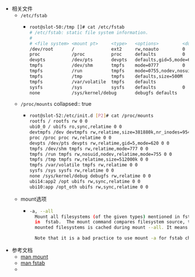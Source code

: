 - 相关文件
	- `/etc/fstab`
		- ```bash
		  root@slot-50:/tmp []# cat /etc/fstab
		  # /etc/fstab: static file system information.
		  #
		  # <file system> <mount pt>     <type>   <options>         <dump> <pass>
		  /dev/root       /              ext2     rw,noauto         0      1
		  proc            /proc          proc     defaults          0      0
		  devpts          /dev/pts       devpts   defaults,gid=5,mode=620   0      0
		  tmpfs           /dev/shm       tmpfs    mode=0777         0      0
		  tmpfs           /run           tmpfs    mode=0755,nodev,nosuid 0  0
		  tmpfs           /tmp           tmpfs    defaults,size=500M          0      0
		  tmpfs           /var/volatile  tmpfs    defaults              0  0
		  sysfs           /sys           sysfs    defaults          0      0
		  none            /sys/kernel/debug       debugfs defaults        0       0
		  ```
	- `/proc/mounts`
	  collapsed:: true
		- ```bash
		  root@slot-52:/etc/init.d [P2]# cat /proc/mounts
		  rootfs / rootfs rw 0 0
		  ubi0_0 / ubifs ro,sync,relatime 0 0
		  devtmpfs /dev devtmpfs rw,relatime,size=381880k,nr_inodes=95470,mode=755 0 0
		  proc /proc proc rw,relatime 0 0
		  devpts /dev/pts devpts rw,relatime,gid=5,mode=620 0 0
		  tmpfs /dev/shm tmpfs rw,relatime,mode=777 0 0
		  tmpfs /run tmpfs rw,nosuid,nodev,relatime,mode=755 0 0
		  tmpfs /tmp tmpfs rw,relatime,size=512000k 0 0
		  tmpfs /var/volatile tmpfs rw,relatime 0 0
		  sysfs /sys sysfs rw,relatime 0 0
		  none /sys/kernel/debug debugfs rw,relatime 0 0
		  ubi14:app2 /opt ubifs rw,sync,relatime 0 0
		  ubi10:app /opt_oth ubifs rw,sync,relatime 0 0
		  
		  ```
	- mount选项
		- ```bash
		  -a, --all
		  	Mount all filesystems (of the given types) mentioned in fstab (except for those whose line contains the noauto keyword).  The filesystems are mounted following their order
		  	in  fstab.  The mount command compares filesystem source, target (and fs root for bind mount or btrfs) to detect already mounted filesystems. The kernel table with already
		  	mounted filesystems is cached during mount --all. It means that all duplicated fstab entries will be mounted.
		  
		  	Note that it is a bad practice to use mount -a for fstab checking. The recommended solution is findmnt --verify.
		  ```
- 参考文档
	- [man mount](https://man7.org/linux/man-pages/man8/mount.8.html)
	- [man fstab](https://man7.org/linux/man-pages/man5/fstab.5.html)
	-